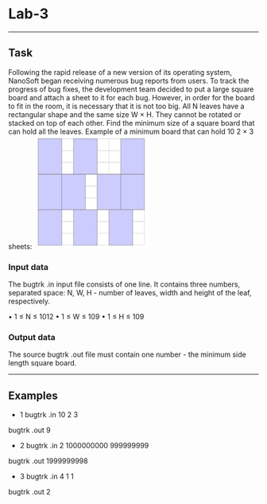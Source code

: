 
# Lab-3

---

## Task
   Following the rapid release of a new version of its operating system, NanoSoft began receiving numerous bug reports from users. To track the progress of bug fixes, the development team decided to put a large square board and attach a sheet to it for each bug. However, in order for the board to fit in the room, it is necessary that it is not too big. All N leaves have a rectangular shape and the same size W × H. They cannot be rotated or stacked on top of each other. Find the minimum size of a square board that can hold all the leaves. Example of a minimum board that can hold 10 2 × 3 sheets: 
   ![Example image](https://github.com/Wordllban/iotalgo/blob/lab-3/readme-images/square_image.jpg)

### Input data
   The bugtrk .in input file consists of one line. It contains three numbers, separated
   space: N, W, H - number of leaves, width and height of the leaf, respectively.
   
   • 1 ≤ N ≤ 1012
   • 1 ≤ W ≤ 109
   • 1 ≤ H ≤ 109

### Output data
   The source bugtrk .out file must contain one number - the minimum side length
   square board. 

---

## Examples
   + 1
   bugtrk .in
   10 2 3
   
   bugtrk .out
   9
   + 2
   bugtrk .in
   2 1000000000 999999999
   
   bugtrk .out
   1999999998
   + 3
   bugtrk .in
   4 1 1
   
   bugtrk .out
   2
   
   
